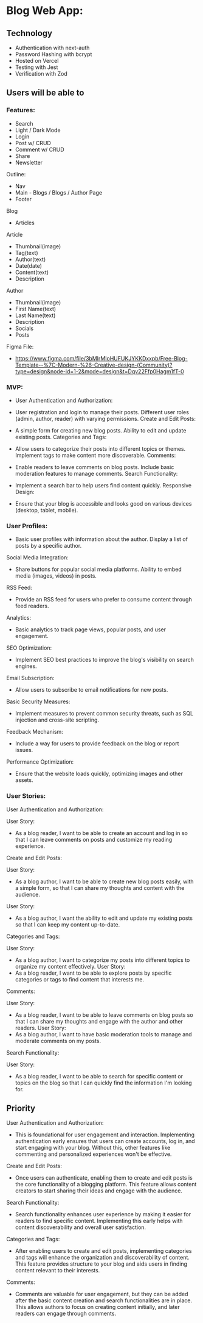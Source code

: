 # Blog Web App:

## Technology

- Authentication with next-auth
- Password Hashing with bcrypt
- Hosted on Vercel
- Testing with Jest
- Verification with Zod

## Users will be able to

### Features:

- Search
- Light / Dark Mode
- Login
- Post w/ CRUD
- Comment w/ CRUD
- Share
- Newsletter

Outline:

- Nav
- Main - Blogs / Blogs / Author Page
- Footer

Blog

- Articles

Article

- Thumbnail(image)
- Tag(text)
- Author(text)
- Date(date)
- Content(text)
- Description

Author

- Thumbnail(image)
- First Name(text)
- Last Name(text)
- Description
- Socials
- Posts

Figma File:

- https://www.figma.com/file/3bMlrMIoHUFUKJYKKDxxpb/Free-Blog-Template--%7C-Modern-%26-Creative-design-(Community)?type=design&node-id=1-2&mode=design&t=Dqv22Ffp0Hagm1fT-0

### MVP:

- User Authentication and Authorization:

- User registration and login to manage their posts.
  Different user roles (admin, author, reader) with varying permissions.
  Create and Edit Posts:

- A simple form for creating new blog posts.
  Ability to edit and update existing posts.
  Categories and Tags:

- Allow users to categorize their posts into different topics or themes.
  Implement tags to make content more discoverable.
  Comments:

- Enable readers to leave comments on blog posts.
  Include basic moderation features to manage comments.
  Search Functionality:

- Implement a search bar to help users find content quickly.
  Responsive Design:

- Ensure that your blog is accessible and looks good on various devices (desktop, tablet, mobile).

### User Profiles:

- Basic user profiles with information about the author.
  Display a list of posts by a specific author.

Social Media Integration:

- Share buttons for popular social media platforms.
  Ability to embed media (images, videos) in posts.

RSS Feed:

- Provide an RSS feed for users who prefer to consume content through feed readers.

Analytics:

- Basic analytics to track page views, popular posts, and user engagement.

SEO Optimization:

- Implement SEO best practices to improve the blog's visibility on search engines.

Email Subscription:

- Allow users to subscribe to email notifications for new posts.

Basic Security Measures:

- Implement measures to prevent common security threats, such as SQL injection and cross-site scripting.

Feedback Mechanism:

- Include a way for users to provide feedback on the blog or report issues.

Performance Optimization:

- Ensure that the website loads quickly, optimizing images and other assets.

### User Stories:

User Authentication and Authorization:

User Story:

- As a blog reader, I want to be able to create an account and log in so that I can leave comments on posts and customize my reading experience.

Create and Edit Posts:

User Story:

- As a blog author, I want to be able to create new blog posts easily, with a simple form, so that I can share my thoughts and content with the audience.

User Story:

- As a blog author, I want the ability to edit and update my existing posts so that I can keep my content up-to-date.

Categories and Tags:

User Story:

- As a blog author, I want to categorize my posts into different topics to organize my content effectively.
  User Story:
- As a blog reader, I want to be able to explore posts by specific categories or tags to find content that interests me.

Comments:

User Story:

- As a blog reader, I want to be able to leave comments on blog posts so that I can share my thoughts and engage with the author and other readers.
  User Story:
- As a blog author, I want to have basic moderation tools to manage and moderate comments on my posts.

Search Functionality:

User Story:

- As a blog reader, I want to be able to search for specific content or topics on the blog so that I can quickly find the information I'm looking for.

## Priority

User Authentication and Authorization:

- This is foundational for user engagement and interaction. Implementing authentication early ensures that users can create accounts, log in, and start engaging with your blog. Without this, other features like commenting and personalized experiences won't be effective.

Create and Edit Posts:

- Once users can authenticate, enabling them to create and edit posts is the core functionality of a blogging platform. This feature allows content creators to start sharing their ideas and engage with the audience.

Search Functionality:

- Search functionality enhances user experience by making it easier for readers to find specific content. Implementing this early helps with content discoverability and overall user satisfaction.

Categories and Tags:

- After enabling users to create and edit posts, implementing categories and tags will enhance the organization and discoverability of content. This feature provides structure to your blog and aids users in finding content relevant to their interests.

Comments:

- Comments are valuable for user engagement, but they can be added after the basic content creation and search functionalities are in place. This allows authors to focus on creating content initially, and later readers can engage through comments.
